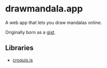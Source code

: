 # drawmandala.app

A web app that lets you draw mandalas online.

Originally born as a [gist](https://gist.github.com/Garciat/05754d64c9f59ea847284cc280eab897).

## Libraries

  - [croquis.js](https://github.com/disjukr/croquis.js)
